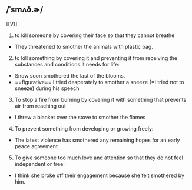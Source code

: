 ## /ˈsmʌð.ɚ/  
[[V]]
1. to kill someone by covering their face so that they cannot breathe

- They threatened to smother the animals with plastic bag.

2. to kill something by covering it and preventing it from receiving the substances and conditions it needs for life:

- Snow soon smothered the last of the blooms.
- ==figurative==
I tried desperately to smother a sneeze (=I tried not to sneeze) during his speech

3. To stop a fire from burning by covering it with something that prevents air from reaching out

- I threw a blanket over the stove to smother the flames

4. To prevent something from developing or growing freely:

- The latest violence has smothered any remaining hopes for an early peace agreement

5. To give someone too much love and attention so that they do not feel independent or free:

- I think she broke off their engagement because she felt smothered by him.